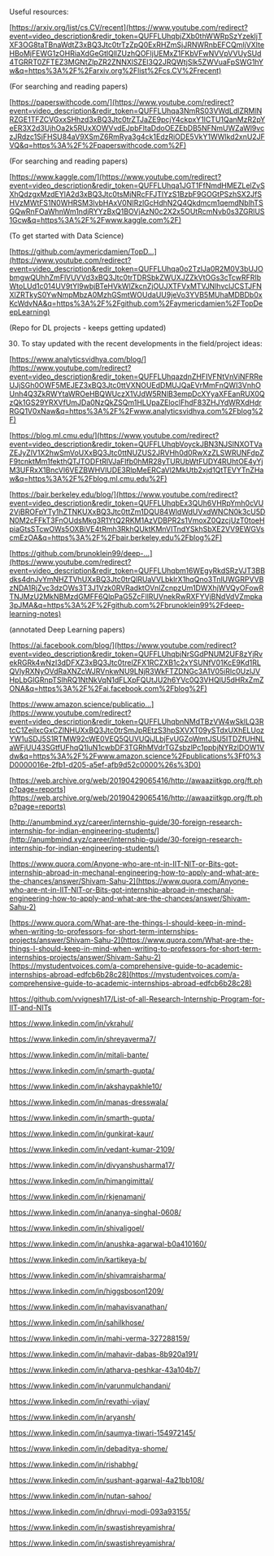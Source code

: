  Useful resources:

[https://arxiv.org/list/cs.CV/recent](https://www.youtube.com/redirect?event=video_description&redir_token=QUFFLUhqbjZXb0thWWRpSzYzekljTXF3OG8taTBnaWdtZ3xBQ3Jtc0trTzZpQ0ExRHZmSjJRNWRnbEFCQmljVXIteHBoMjFEWG1zOHRiaXdGeGtlQllZUzhQOFljUEMxZ1FKbVFwNVVpVVUySUd4TGRRT0ZFTEZ3MGNtZlpZR2ZNNXlSZEl3Q2JRQWtjSlk5ZWVuaFpSWG1hYw&q=https%3A%2F%2Farxiv.org%2Flist%2Fcs.CV%2Frecent)

(For searching and reading papers)

[https://paperswithcode.com/](https://www.youtube.com/redirect?event=video_description&redir_token=QUFFLUhqa3NmRS03VWdLdlZRMlNRZGE1TFZCVGxxSHhzd3xBQ3Jtc0trZTJaZE9pcjY4ckpxY1lCTU1QanMzR2pYeER3X2d3UjhOa2k5RUxXOWVvdEJpbFltaDdoOEZEbDB5NFNmUWZaWl9vczJRdzc1SjFHSU84aV9XSmZ6RmRya3g4ck1EdzRiODE5VkY1WWlkd2xnU2JFVQ&q=https%3A%2F%2Fpaperswithcode.com%2F)

(For searching and reading papers)

[https://www.kaggle.com/](https://www.youtube.com/redirect?event=video_description&redir_token=QUFFLUhqa1JGT1FfNmdHMEZLelZvSXhQdzgxMzdEYlA2d3xBQ3Jtc0tsMjNRcFFJTlYzS1BzbF9GOGtPSzhSX2JfSHVzMWtFS1N0WHRSM3lvbHAxV0NIRzlGcHdhN2Q4Qkdmcm1qemdNblhTSGQwRnFOaWhnWm1ndjRYYzBxQ1BOVjAzN0c2X2x5OUtRcmNvb0s3ZGRlUS1Gcw&q=https%3A%2F%2Fwww.kaggle.com%2F)

(To get started with Data Science)

[https://github.com/aymericdamien/TopD...](https://www.youtube.com/redirect?event=video_description&redir_token=QUFFLUhqa0o2TzlJa0R2M0V3bUJObmgwQUhhZmFlVUVVd3xBQ3Jtc0trTDRSbkZWUXJZZkVtOGs3cTcwRFRIbWtoLUd1c014UV9tYl9wbjBTeHVkWlZkcnZjOUJXTFVxMTVJNlhvclJCSTJFNXlZRTkyS0YwNmpMbzA0MzhGSmtWOUdaUU9jeVo3YVB5MUhaMDBDb0xKcWdvNA&q=https%3A%2F%2Fgithub.com%2Faymericdamien%2FTopDeepLearning)

(Repo for DL projects - keeps getting updated)

30. To stay updated with the recent developments in the field/project ideas:

[https://www.analyticsvidhya.com/blog/](https://www.youtube.com/redirect?event=video_description&redir_token=QUFFLUhqazdnZHFIVFNtVnViNFRReUJjSGh0OWF5MEJEZ3xBQ3Jtc0ttVXNOUEdDMUJQaEVrMmFnQWI3VnhOUnh4Q3ZkRWYtaWROeHBQWUczX1VJdW5RNlB3empDcXYyaXFEanRUX0QzQk1GS29YRXVfUmJDa0NzQkZSQm1HLUpaZEloclFhdF83ZHJYdWRXdHdrRGQ1V0xNaw&q=https%3A%2F%2Fwww.analyticsvidhya.com%2Fblog%2F)

[https://blog.ml.cmu.edu/](https://www.youtube.com/redirect?event=video_description&redir_token=QUFFLUhqbVoyckJBN3NJSlNXOTVaZEJyZlV1X2hwSmVoUXxBQ3Jtc0ttNUZUS2JRVHh0d0RwXzZLSWRUNFdpZF9tcnktMm1fekthQTJTODFtRlVJaFlfb0hMR28yTURUbWtFUDY4RUhtOE4yYjM3UFRxX1BncVl6VEZBWHVlUDE3RlpMeERCaVl2MkUtb2xjd1QtTEVYTnZHaw&q=https%3A%2F%2Fblog.ml.cmu.edu%2F)

[https://bair.berkeley.edu/blog/](https://www.youtube.com/redirect?event=video_description&redir_token=QUFFLUhqbEx3QUh6VHRpYmh0cVU2VjBROFpYTy1hZTNKUXxBQ3Jtc0ttZm1DQU84WldWdUVxdWNCN0k3cU5DN0M2cFFkT3FnOUdsMkg3R1YtQ2RKM1AzVDBPR2s1VmoxZ0QzcjUzT0toeHpiaGtsSTcwOWs5OXBiVE4tRmh3RkhQUktKMnVITndYSkhSbXE2VV9EWGVscmEzOA&q=https%3A%2F%2Fbair.berkeley.edu%2Fblog%2F)

[https://github.com/brunoklein99/deep-...](https://www.youtube.com/redirect?event=video_description&redir_token=QUFFLUhqbm16WEgyRkdSRzVJT3BBdks4dnJvYmNHZTVhUXxBQ3Jtc0trQlRUaVVLbklrX1hqQno3TnlUWGRPVVBzNDA1RjZvc3dzOWs3T3J1Vzk0RVRadktOVnlZcnpzUm1DWXhjWVQyOFowRTNJMzU2MkNBMzdGMFF6QlpPaG5ZcFllRUVnekRwRXFYVjBNdVdVZmpka3pJMA&q=https%3A%2F%2Fgithub.com%2Fbrunoklein99%2Fdeep-learning-notes)

(annotated Deep Learning papers)

[https://ai.facebook.com/blog/](https://www.youtube.com/redirect?event=video_description&redir_token=QUFFLUhqbjNrSGdPNUM2UF8zYjRvekRGRk4wNzI3dDFXZ3xBQ3Jtc0trelZFX1RCZXB1c2xYSUNfV01KcE9Kd1RLQVlyRXNyOVdRaXNZcWJRVnkwNU9LNjR3WkFTZDNGc3A1V05iRlc0UzlJVHpLbGlGRnpTSlhRQ1NtNkVqN1dFLXpFQUtJU2h6YVc0Q3VHQlU5dHRxZmZONA&q=https%3A%2F%2Fai.facebook.com%2Fblog%2F)

[https://www.amazon.science/publicatio...](https://www.youtube.com/redirect?event=video_description&redir_token=QUFFLUhqbnNMdTBzVW4wSklLQ3RtcC1ZejlxcGxCZlNHUXxBQ3Jtc0trSmJpREtzS3hpSXVXT09ySTdxUXhELUozYW1uSDJ5S1RTMW92cWE0VEQ5QUVUQjJLbjFvUGZoWmtJSU5ITDZfUHNLaWFjUU43SGtfUFhqQ1luN1cwbDF3TGRhMVdrTGZsbzlPc1ppbjNYRzlDOW1Vdw&q=https%3A%2F%2Fwww.amazon.science%2Fpublications%3Ff0%3D0000016e-2fb1-d205-a5ef-afb9d52c0000%26s%3D0)

[https://web.archive.org/web/20190429065416/http://awaaziitkgp.org/ft.php?page=reports](https://web.archive.org/web/20190429065416/http://awaaziitkgp.org/ft.php?page=reports)

[http://anumbmind.xyz/career/internship-guide/30-foreign-research-internship-for-indian-engineering-students/](http://anumbmind.xyz/career/internship-guide/30-foreign-research-internship-for-indian-engineering-students/)

[https://www.quora.com/Anyone-who-are-nt-in-IIT-NIT-or-Bits-got-internship-abroad-in-mechanal-engineering-how-to-apply-and-what-are-the-chances/answer/Shivam-Sahu-2](https://www.quora.com/Anyone-who-are-nt-in-IIT-NIT-or-Bits-got-internship-abroad-in-mechanal-engineering-how-to-apply-and-what-are-the-chances/answer/Shivam-Sahu-2)

[https://www.quora.com/What-are-the-things-I-should-keep-in-mind-when-writing-to-professors-for-short-term-internships-projects/answer/Shivam-Sahu-2](https://www.quora.com/What-are-the-things-I-should-keep-in-mind-when-writing-to-professors-for-short-term-internships-projects/answer/Shivam-Sahu-2)
 [https://mystudentvoices.com/a-comprehensive-guide-to-academic-internships-abroad-edfcb6b28c28](https://mystudentvoices.com/a-comprehensive-guide-to-academic-internships-abroad-edfcb6b28c28)

https://github.com/vvignesh17/List-of-all-Research-Internship-Program-for-IIT-and-NITs

https://www.linkedin.com/in/vkrahul/

https://www.linkedin.com/in/shreyaverma7/

https://www.linkedin.com/in/mitali-bante/

https://www.linkedin.com/in/smarth-gupta/

https://www.linkedin.com/in/akshaypakhle10/

https://www.linkedin.com/in/manas-dresswala/

https://www.linkedin.com/in/smarth-gupta/

https://www.linkedin.com/in/gunkirat-kaur/

https://www.linkedin.com/in/vedant-kumar-2109/

https://www.linkedin.com/in/divyanshusharma17/

https://www.linkedin.com/in/himangimittal/

https://www.linkedin.com/in/rkjenamani/

https://www.linkedin.com/in/ananya-singhal-0608/

https://www.linkedin.com/in/shivaligoel/

https://www.linkedin.com/in/anushka-agarwal-b0a410160/

https://www.linkedin.com/in/kartikeya-b/

https://www.linkedin.com/in/shivamraisharma/

https://www.linkedin.com/in/higgsboson1209/

https://www.linkedin.com/in/mahavisvanathan/

https://www.linkedin.com/in/sahilkhose/

https://www.linkedin.com/in/mahi-verma-327288159/

https://www.linkedin.com/in/mahavir-dabas-8b920a191/

https://www.linkedin.com/in/atharva-peshkar-43a104b7/

https://www.linkedin.com/in/varunmulchandani/

https://www.linkedin.com/in/revathi-vijay/

https://www.linkedin.com/in/aryansh/

https://www.linkedin.com/in/saumya-tiwari-154972145/

https://www.linkedin.com/in/debaditya-shome/

https://www.linkedin.com/in/rishabhg/

https://www.linkedin.com/in/sushant-agarwal-4a21bb108/

https://www.linkedin.com/in/nutan-sahoo/

https://www.linkedin.com/in/dhruvi-modi-093a93155/

https://www.linkedin.com/in/swastishreyamishra/

https://www.linkedin.com/in/swastishreyamishra/
